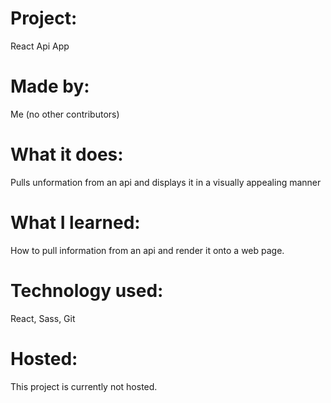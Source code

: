 # Project:
React Api App
# Made by:
Me (no other contributors)
# What it does:
Pulls unformation from an api and displays it in a visually appealing manner
# What I learned:
How to pull information from an api and render it onto a web page.
# Technology used:
React, Sass, Git
# Hosted:
This project is currently not hosted.
